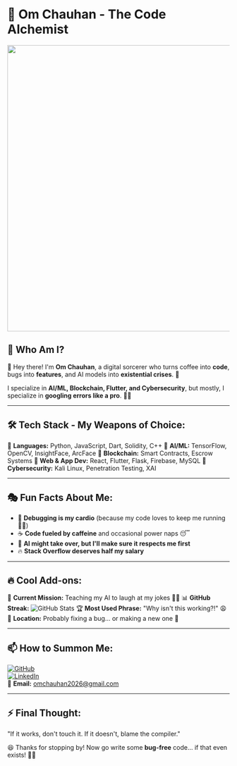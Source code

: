 # 🚀 Om Chauhan - The Code Alchemist

<p align="center">
  <img src="https://media.giphy.com/media/Dh5q0sShxgp13DwrvG/giphy.gif" width="650px">
</p>
<!-- <p align="center"> -->
<!--   <img src="https://media.tenor.com/3bTxZ4HdrysAAAAd/pixels-neon.gif" width="500px" ![MasterHead](https://media.giphy.com/media/Dh5q0sShxgp13DwrvG/giphy.gif)> -->
<!-- </p>/ -->



## 🧐 Who Am I?
👋 Hey there! I'm **Om Chauhan**, a digital sorcerer who turns coffee into **code**, bugs into **features**, and AI models into **existential crises**. 🚀

I specialize in **AI/ML, Blockchain, Flutter, and Cybersecurity**, but mostly, I specialize in **googling errors like a pro**. 🕵️‍♂️

---

## 🛠️ Tech Stack - My Weapons of Choice:
🔹 **Languages:** Python, JavaScript, Dart, Solidity, C++
🔹 **AI/ML:** TensorFlow, OpenCV, InsightFace, ArcFace
🔹 **Blockchain:** Smart Contracts, Escrow Systems
🔹 **Web & App Dev:** React, Flutter, Flask, Firebase, MySQL
🔹 **Cybersecurity:** Kali Linux, Penetration Testing, XAI

---

## 🎭 Fun Facts About Me:
- 🚀 **Debugging is my cardio** (because my code loves to keep me running 🏃‍♂️)
- ☕ **Code fueled by caffeine** and occasional power naps 😴
- 🤖 **AI might take over, but I'll make sure it respects me first**
- 🔥 **Stack Overflow deserves half my salary**

---

## 🔥 Cool Add-ons:
🎯 **Current Mission:** Teaching my AI to laugh at my jokes 🤖😂
📊 **GitHub Streak:** ![GitHub Stats](https://github-readme-streak-stats.herokuapp.com/?user=omm-prog&theme=tokyonight)
🏆 **Most Used Phrase:** "Why isn't this working?!" 😩
📍 **Location:** Probably fixing a bug… or making a new one 🐛

---

## 📫 How to Summon Me:
[![GitHub](https://img.shields.io/badge/GitHub-000?style=for-the-badge&logo=github&logoColor=white)](https://github.com/omm-prog)  
[![LinkedIn](https://img.shields.io/badge/LinkedIn-0077B5?style=for-the-badge&logo=linkedin&logoColor=white)](https://in.linkedin.com/in/om-chauhan-152a80256?trk=public_post-text)  
📧 **Email:** omchauhan2026@gmail.com

---

## ⚡ Final Thought:
"If it works, don't touch it. If it doesn't, blame the compiler."

😆 Thanks for stopping by! Now go write some **bug-free** code... if that even exists! 🐞🔥
